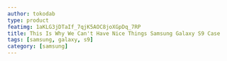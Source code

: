 ```yaml
---
author: tokodab
type: product
featimg: 1aKLG3jDTaIf_7qjK5AOC8joXGpDq_7RP
title: This Is Why We Can't Have Nice Things Samsung Galaxy S9 Case
tags: [samsung, galaxy, s9]
category: [samsung]
---
```

